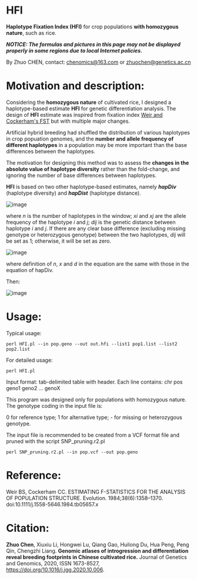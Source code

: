# HFI
**Haplotype Fixation Index (HFI)** for crop populations **with homozygous nature**, such as rice.

***NOTICE: The formulas and pictures in this page may not be displayed properly in some regions due to local Internet policies.***

By Zhuo CHEN, contact: chenomics@163.com or zhuochen@genetics.ac.cn

# Motivation and description:

Considering the **homozygous nature** of cultivated rice, I designed a haplotype-based estimate **HFI** for genetic differentiation analysis. The design of **HFI** estimate was inspired from fixation index [Weir and Cockerham's FST](https://doi.org/10.1111/j.1558-5646.1984.tb05657.x) but with multiple major changes.

Artificial hybrid breeding had shuffled the distribution of various haplotypes in crop popuation genomes, and the **number and allele frequency of different haplotypes** in a population may be more important than the base differences between the haplotypes.

The motivation for designing this method was to assess the **changes in the absolute value of haplotype diversity** rather than the fold-change, and ignoring the number of base differences between haplotypes.

**HFI** is based on two other haplotype-based estimates, namely ***hapDiv*** (haplotype diversity) and ***hapDist*** (haplotype distance).

![image](https://latex.codecogs.com/gif.latex?hapDiv=\sum_{i=1}^{n}\sum_{j=i}^{n}x_{i}x_{j}d_{ij})

where *n* is the number of haplotypes in the window; *xi* and *xj* are the allele frequency of the haplotype *i* and *j*; *dij* is the genetic distance between haplotype *i* and *j*. If there are any clear base difference (excluding missing genotype or heterozygous genotype) between the two haplotypes, *dij* will be set as 1; otherwise, it will be set as zero.

![image](https://latex.codecogs.com/gif.latex?hapDist_{ab}=\frac{1}{2}\sum_{i=1}^{n}\sum_{j=1}^{n}x_{ai}x_{bj}d_{ij})

where definition of *n*, *x* and *d* in the equation are the same with those in the equation of hapDiv.

Then:

![image](https://latex.codecogs.com/gif.latex?HFI_{ab}=hapDist_{ab}-\min(hapDiv_{a},hapDiv_{b}))

# Usage:

Typical usage:

`perl HFI.pl --in pop.geno --out out.hfi --list1 pop1.list --list2 pop2.list`

For detailed usage:

`perl HFI.pl`

Input format: tab-delimited table with header. Each line contains: chr pos geno1 geno2 ... genoX

This program was designed only for populations with homozygous nature. The genotype coding in the input file is:

0 for reference type; 1 for alternative type; - for missing or heterozygous genotype.

The input file is recommended to be created from a VCF format file and pruned with the script SNP_pruning.r2.pl

`perl SNP_pruning.r2.pl --in pop.vcf --out pop.geno`

# Reference:

Weir BS, Cockerham CC. ESTIMATING F-STATISTICS FOR THE ANALYSIS OF POPULATION STRUCTURE. Evolution. 1984;38(6):1358–1370. doi:10.1111/j.1558-5646.1984.tb05657.x

# Citation:

**Zhuo Chen**, Xiuxiu Li, Hongwei Lu, Qiang Gao, Huilong Du, Hua Peng, Peng Qin, Chengzhi Liang. **Genomic atlases of introgression and differentiation reveal breeding footprints in Chinese cultivated rice.** Journal of Genetics and Genomics, 2020, ISSN 1673-8527, https://doi.org/10.1016/j.jgg.2020.10.006.
